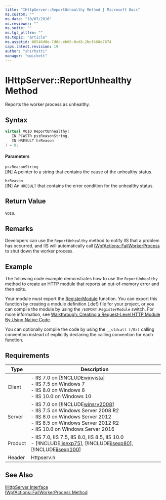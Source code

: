 ```yaml
---
title: "IHttpServer::ReportUnhealthy Method | Microsoft Docs"
ms.custom: ""
ms.date: "10/07/2016"
ms.reviewer: ""
ms.suite: ""
ms.tgt_pltfrm: ""
ms.topic: "article"
ms.assetid: 08546d0e-7d6c-eb00-0cd8-2bcf460e7674
caps.latest.revision: 19
author: "shirhatti"
manager: "wpickett"
---
```

# IHttpServer::ReportUnhealthy Method
Reports the worker process as unhealthy.  
  
## Syntax  
  
```cpp  
virtual VOID ReportUnhealthy(  
   IN PCWSTR pszReasonString,  
   IN HRESULT hrReason  
) = 0;  
```  
  
#### Parameters  
 `pszReasonString`  
 [IN] A pointer to a string that contains the cause of the unhealthy status.  
  
 `hrReason`  
 [IN] An `HRESULT` that contains the error condition for the unhealthy status.  
  
## Return Value  
 `VOID`.  
  
## Remarks  
 Developers can use the `ReportUnhealthy` method to notify IIS that a problem has occurred, and IIS will automatically call [IWpfActions::FailWorkerProcess](../../web-development-reference\webdev-native-api-reference/iwpfactions-failworkerprocess-method.md) to shut down the worker process.  
  
## Example  
 The following code example demonstrates how to use the `ReportUnhealthy` method to create an HTTP module that reports an out-of-memory error and then exits.  
  
<!-- TODO: review snippet reference  [!CODE [IHttpServerReportUnhealthy#1](IHttpServerReportUnhealthy#1)]  -->  
  
 Your module must export the [RegisterModule](../../web-development-reference\webdev-native-api-reference/pfn-registermodule-function.md) function. You can export this function by creating a module definition (.def) file for your project, or you can compile the module by using the `/EXPORT:RegisterModule` switch. For more information, see [Walkthrough: Creating a Request-Level HTTP Module By Using Native Code](../../web-development-reference\native-code-development-overview\walkthrough-creating-a-request-level-http-module-by-using-native-code.md).  
  
 You can optionally compile the code by using the `__stdcall (/Gz)` calling convention instead of explicitly declaring the calling convention for each function.  
  
## Requirements  
  
|Type|Description|  
|----------|-----------------|  
|Client|-   IIS 7.0 on [!INCLUDE[winvista](../../wmi-provider/includes/winvista-md.md)]<br />-   IIS 7.5 on Windows 7<br />-   IIS 8.0 on Windows 8<br />-   IIS 10.0 on Windows 10|  
|Server|-   IIS 7.0 on [!INCLUDE[winsrv2008](../../wmi-provider/includes/winsrv2008-md.md)]<br />-   IIS 7.5 on Windows Server 2008 R2<br />-   IIS 8.0 on Windows Server 2012<br />-   IIS 8.5 on Windows Server 2012 R2<br />-   IIS 10.0 on Windows Server 2016|  
|Product|-   IIS 7.0, IIS 7.5, IIS 8.0, IIS 8.5, IIS 10.0<br />-   [!INCLUDE[iisexp75](../../web-development-reference/native-code-api-reference/includes/iisexp75-md.md)], [!INCLUDE[iisexp80](../../web-development-reference/native-code-api-reference/includes/iisexp80-md.md)], [!INCLUDE[iisexp100](../../web-development-reference/native-code-api-reference/includes/iisexp100-md.md)]|  
|Header|Httpserv.h|  
  
## See Also  
 [IHttpServer Interface](../../web-development-reference\webdev-native-api-reference/ihttpserver-interface.md)   
 [IWpfActions::FailWorkerProcess Method](../../web-development-reference\webdev-native-api-reference/iwpfactions-failworkerprocess-method.md)